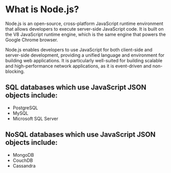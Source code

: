 # What is Node.js?

Node.js is an open-source, cross-platform JavaScript runtime environment that allows developers to execute server-side JavaScript code. It is built on the V8 JavaScript runtime engine, which is the same engine that powers the Google Chrome browser.

Node.js enables developers to use JavaScript for both client-side and server-side development, providing a unified language and environment for building web applications. It is particularly well-suited for building scalable and high-performance network applications, as it is event-driven and non-blocking.

## SQL databases which use JavaScript JSON objects include:

- PostgreSQL
- MySQL
- Microsoft SQL Server

## NoSQL databases which use JavaScript JSON objects include:

- MongoDB
- CouchDB
- Cassandra
